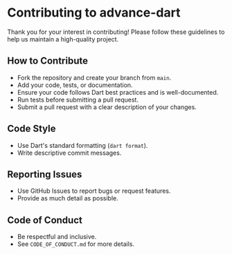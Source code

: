 # Contributing to advance-dart

Thank you for your interest in contributing! Please follow these guidelines to help us maintain a high-quality project.

## How to Contribute
- Fork the repository and create your branch from `main`.
- Add your code, tests, or documentation.
- Ensure your code follows Dart best practices and is well-documented.
- Run tests before submitting a pull request.
- Submit a pull request with a clear description of your changes.

## Code Style
- Use Dart's standard formatting (`dart format`).
- Write descriptive commit messages.

## Reporting Issues
- Use GitHub Issues to report bugs or request features.
- Provide as much detail as possible.

## Code of Conduct
- Be respectful and inclusive.
- See `CODE_OF_CONDUCT.md` for more details.
